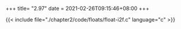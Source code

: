 +++
title= "2.97"
date = 2021-02-26T09:15:46+08:00
+++

{{< include file="./chapter2/code/floats/float-i2f.c" language="c" >}}

